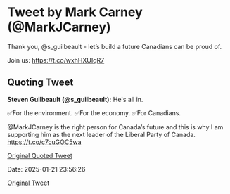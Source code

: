 # Tweet by Mark Carney (@MarkJCarney)

Thank you, @s_guilbeault  - let’s build a future Canadians can be proud of.

Join us: https://t.co/wxhHXUIqR7

## Quoting Tweet

**Steven Guilbeault (@s_guilbeault):** He's all in.

✅For the environment.
✅For the economy.
✅For Canadians.

@MarkJCarney is the right person for Canada’s future and this is why I am supporting him as the next leader of the Liberal Party of Canada. https://t.co/c7cuGOC5wa

[Original Quoted Tweet](https://x.com/s_guilbeault/status/1881763939073343634)

Date: 2025-01-21 23:56:26

[Original Tweet](https://x.com/MarkJCarney/status/1881853391690924163)
